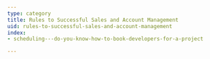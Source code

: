 ```yaml
---
type: category
title: Rules to Successful Sales and Account Management
uid: rules-to-successful-sales-and-account-management
index:
- scheduling---do-you-know-how-to-book-developers-for-a-project

---
```

 

